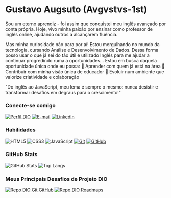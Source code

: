 
# Gustavo Augsuto (Avgvstvs-1st)

Sou um eterno aprendiz - foi assim que conquistei meu inglês avançado  por conta própria. Hoje, vivo minha paixão por ensinar como professor de inglês online, ajudando outros a alcançarem fluência.

Mas minha curiosidade não para por aí! Estou mergulhando no mundo da tecnologia, cursando Análise e Desenvolvimento de Dados. Dessa forma posso 
usar o que já sei do tão útil e utilizado Inglês para me ajudar a continuar progredindo ruma a oportunidades...
Estou em busca daquela oportunidade única onde eu possa:
🔹 Aprender com quem já está na área
🔹 Contribuir com minha visão única de educador
🔹 Evoluir num ambiente que valorize criatividade e colaboração

"Do inglês ao JavaScript, meu lema é sempre o mesmo: nunca desistir e transformar desafios em degraus para o crescimento!"

### Conecte-se comigo

[![Perfil DIO](https://img.shields.io/badge/-Meu%20Perfil%20na%20DIO-30A3DC?style=for-the-badge)](https://www.dio.me/users/gvstavinho)
[![E-mail](https://img.shields.io/badge/-Email-000?style=for-the-badge&logo=microsoft-outlook&logoColor=E94D5F)](mailto:gvstavinho@gmail.com)
[![LinkedIn](https://img.shields.io/badge/-LinkedIn-000?style=for-the-badge&logo=linkedin&logoColor=30A3DC)](https://www.linkedin.com/in/gustavo-augusto-82412425a/)

### Habilidades

![HTML5](https://img.shields.io/badge/HTML-000?style=for-the-badge&logo=html5&logoColor=30A3DC)
![CSS3](https://img.shields.io/badge/CSS3-000?style=for-the-badge&logo=css3&logoColor=E94D5F)
![JavaScript](https://img.shields.io/badge/JavaScript-000?style=for-the-badge&logo=javascript&logoColor=30A3DC)
[![Git](https://img.shields.io/badge/Git-000?style=for-the-badge&logo=git&logoColor=E94D5F)](https://git-scm.com/doc)
[![GitHub](https://img.shields.io/badge/GitHub-000?style=for-the-badge&logo=github&logoColor=30A3DC)](https://docs.github.com/)

### GitHub Stats

![GitHub Stats](https://github-readme-stats.vercel.app/api?username=avgvstvs-1st&theme=transparent&bg_color=000&border_color=30A3DC&show_icons=true&icon_color=30A3DC&title_color=E94D5F&text_color=FFF)
![Top Langs](https://github-readme-stats-git-masterrstaa-rickstaa.vercel.app/api/top-langs/?username=SEUUSERNAME&layout=compact&bg_color=000&border_color=30A3DC&title_color=E94D5F&text_color=FFF)

### Meus Principais Desafios de Projeto DIO

[![Repo DIO Git GitHub](https://github-readme-stats.vercel.app/api/pin/?username=elidianaandrade&repo=dio-lab-open-source&bg_color=000&border_color=30A3DC&show_icons=true&icon_color=30A3DC&title_color=E94D5F&text_color=FFF)](https://github.com/digitalinnovationone/dio-lab-open-source)
[![Repo DIO Roadmaps](https://github-readme-stats.vercel.app/api/pin/?username=digitalinnovationone&repo=roadmaps&bg_color=000&border_color=30A3DC&show_icons=true&icon_color=30A3DC&title_color=E94D5F&text_color=FFF)](https://github.com/digitalinnovationone/roadmaps)

